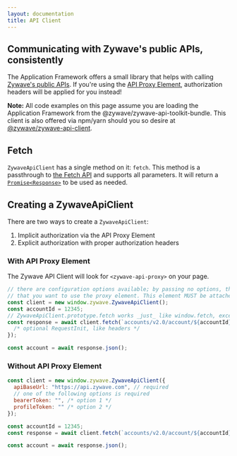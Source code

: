 ```yaml
---
layout: documentation
title: API Client
---
```

## Communicating with Zywave's public APIs, consistently

The Application Framework offers a small library that helps with calling [Zywave's public APIs](https://api.zywave.com/docs/). If you're using the [API Proxy Element](/application-framework/components/api-proxy/), authorization headers will be applied for you instead!

**Note:** All code examples on this page assume you are loading the Application Framework from the @zywave/zywave-api-toolkit-bundle. This client is also offered via npm/yarn should you so desire at [@zywave/zywave-api-client](https://www.npmjs.com/package/@zywave/zywave-api-client).

## Fetch

`ZywaveApiClient` has a single method on it: `fetch`. This method is a passthrough to [the Fetch API](https://developer.mozilla.org/en-US/docs/Web/API/Fetch_API) and supports all parameters. It will return a [`Promise<Response>`](https://developer.mozilla.org/en-US/docs/Web/API/Response) to be used as needed.

## Creating a ZywaveApiClient

There are two ways to create a `ZywaveApiClient`:

1. Implicit authorization via the API Proxy Element
2. Explicit authorization with proper authorization headers

### With API Proxy Element

The Zywave API Client will look for `<zywave-api-proxy>` on your page.

```javascript
// there are configuration options available; by passing no options, the client will assume
// that you want to use the proxy element. This element MUST be attached to the DOM _before_ executing this code
const client = new window.zywave.ZywaveApiClient();
const accountId = 12345;
// ZywaveApiClient.prototype.fetch works _just_ like window.fetch, except you can also pass it a URL object for the first parameter
const response = await client.fetch(`accounts/v2.0/account/${accountId}`, {
  /* optional RequestInit, like headers */
});

const account = await response.json();
```

### Without API Proxy Element

```javascript
const client = new window.zywave.ZywaveApiClient({
  apiBaseUrl: "https://api.zywave.com", // required
  // one of the following options is required
  bearerToken: "", /* option 1 */
  profileToken: "" /* option 2 */
});

const accountId = 12345;
const response = await client.fetch(`accounts/v2.0/account/${accountId}`);

const account = await response.json();
```